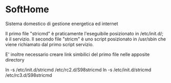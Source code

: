 # SoftHome
Sistema domestico di gestione energetica ed internet

Il primo file "stricmd" è praticamente l'eseguibile posizionato in /etc/init.d/; è il servizio.
Il secondo file "stricm" è uno script posizionato in /usr/sbin che viene richiamato dal primo script servizio.

E' inoltre necessario creare link simbilici del primo file nelle apposite directory

ln -s /etc/init.d/stricmd /etc/rc2.d/S98stricmd
ln -s /etc/init.d/stricmd /etc/rc3.d/S98stricmd
